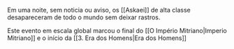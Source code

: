 Em uma noite, sem noticia ou aviso, os [[Askaei]] de alta classe desapareceram de todo o mundo sem deixar rastros.

Este evento em escala global marcou o final do [[O Império Mitriano|Imperio Mitriano]] e o início da [[3. Era dos Homens|Era dos Homens]]